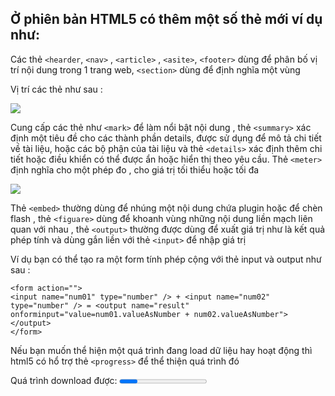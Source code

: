 ## Ở phiên bản HTML5 có thêm một số thẻ mới ví dụ như:

Các thẻ `<hearder`, `<nav>` , `<article>` , `<asite>`, `<footer>` dùng để phân bố vị trí nội dung trong 1 trang web, `<section>` dùng để định nghĩa một vùng 

Vị trí các thẻ như sau :

<img src="http://sv1.upsieutoc.com/2016/12/14/html6.png">

Cung cấp các thẻ như `<mark>` để làm nổi bật nội dung , thẻ `<summary>` xác định một tiêu đề cho các thành phần details, được sử dụng để mô tả chi tiết về tài liệu, hoặc các bộ phận của tài liệu và thẻ `<details>` xác định thêm chi tiết hoặc điều khiển có thể được ẩn hoặc hiển thị theo yêu cầu. Thẻ `<meter>` định nghĩa cho một phép đo , cho giá trị tối thiểu hoặc tối đa 

<img src="http://sv1.upsieutoc.com/2016/12/14/html7.png">

Thẻ `<embed>` thường dùng để nhúng một nội dung chứa plugin hoặc để chèn flash , thẻ `<figuare>` dùng để khoanh vùng những nội dung liền mạch liên quan với nhau , thẻ `<output>` thường được dùng để xuất giá trị như là kết quả phép tính và dùng gắn liền với thẻ `<input>` để nhập giá trị 

Ví dụ bạn có thể tạo ra một form tính phép cộng với thẻ input và output như sau :
```
<form action="">
<input name="num01" type="number" /> + <input name="num02" type="number" /> = <output name="result" onforminput="value=num01.valueAsNumber + num02.valueAsNumber">
</output>
</form>
```

Nếu bạn muốn thể hiện một quá trình đang load dữ liệu hay hoạt động thì html5 có hổ trợ thẻ `<progress>` để thể thiện quá trình đó
<p>Quá trình download được: <progress>90%</progress></p>
